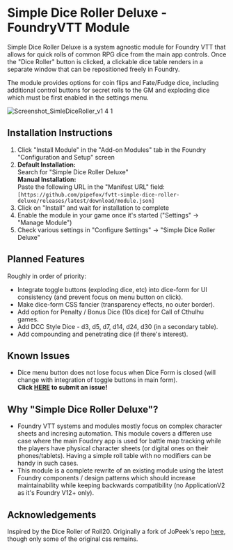 # Simple Dice Roller Deluxe - FoundryVTT Module

Simple Dice Roller Deluxe is a system agnostic module for Foundry VTT that allows for quick rolls of common RPG dice from the main app controls.
Once the "Dice Roller" button is clicked, a clickable dice table renders in a separate window that can be repositioned freely in Foundry.

The module provides options for coin flips and Fate/Fudge dice, including additional control buttons for secret rolls to the GM and exploding dice which must be first enabled in the settings menu.

![Screenshot_SimleDiceRoller_v1 4 1](https://github.com/pipefox/fvtt-simple-dice-roller-deluxe/assets/15308352/4303d7c9-f787-49c7-905f-1df3511a662a)

## Installation Instructions
1. Click "Install Module" in the "Add-on Modules" tab in the Foundry "Configuration and Setup" screen
2. **Default Installation:** <br/>Search for "Simple Dice Roller Deluxe"<br/>
   **Manual Installation:** <br/> Paste the following URL in the "Manifest URL" field:<br/>`[https://github.com/pipefox/fvtt-simple-dice-roller-deluxe/releases/latest/download/module.json]`
4. Click on "Install" and wait for installation to complete
5. Enable the module in your game once it's started ("Settings" -> "Manage Module")
6. Check various settings in "Configure Settings" -> "Simple Dice Roller Deluxe"

## Planned Features
Roughly in order of priority:
* Integrate toggle buttons (exploding dice, etc) into dice-form for UI consistency (and prevent focus on menu button on click).
* Make dice-form CSS fancier (transparency effects, no outer border).
* Add option for Penalty / Bonus Dice (10s dice) for Call of Cthulhu games.
* Add DCC Style Dice - d3, d5, d7, d14, d24, d30 (in a secondary table).
* Add compounding and penetrating dice (if there's interest).

## Known Issues
* Dice menu button does not lose focus when Dice Form is closed (will change with integration of toggle buttons in main form).<br/>
**Click [HERE](https://github.com/pipefox/fvtt-simple-dice-roller-deluxe/issues/new/choose) to submit an issue!**

## Why "Simple Dice Roller Deluxe"?
* Foundry VTT systems and modules mostly focus on complex character sheets and incresing automation. This module covers a differen use case where the main Foudnry app is used for battle map tracking while the players have physical character sheets (or digital ones on their phones/tablets).
Having a simple roll table with no modifiers can be handy in such cases.
* This module is a complete rewrite of an existing module using the latest Foundry components / design patterns which should increase maintainability while keeping backwards compatibility (no ApplicationV2 as it's Foundry V12+ only).

## Acknowledgements
Inspired by the Dice Roller of Roll20. Originally a fork of JoPeek's repo [here](https://github.com/jopeek/fvtt-simple-dice-roller/), though only some of the original css remains.
